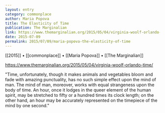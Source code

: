 ```yaml
---
layout: entry
category: commonplace
author: Maria Popova
title: The Elasticity of Time
publication: The Marginalian
link: https://www.themarginalian.org/2015/05/04/virginia-woolf-orlando-time/
date: 2015-07-09
permalink: 2015/07/09/maria-popova-the-elasticity-of-time
---
```


[[2015]] • [[commonplace]] • [[Maria Popova]] • [[The Marginalian]] 

https://www.themarginalian.org/2015/05/04/virginia-woolf-orlando-time/

"Time, unfortunately, though it makes animals and vegetables bloom and fade with amazing punctuality, has no such simple effect upon the mind of man. The mind of man, moreover, works with equal strangeness upon the body of time. An hour, once it lodges in the queer element of the human spirit, may be stretched to fifty or a hundred times its clock length; on the other hand, an hour may be accurately represented on the timepiece of the mind by one second."
 
 

